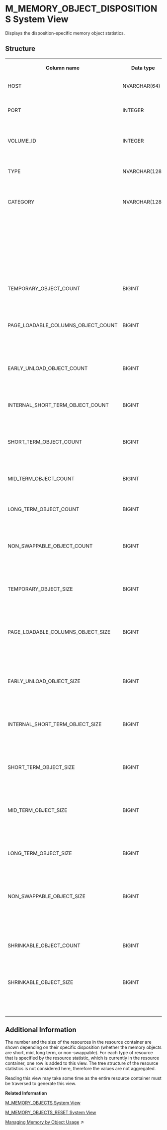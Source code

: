 <!-- loio20b4bf907519101481bf923fefa3f23e -->

# M\_MEMORY\_OBJECT\_DISPOSITIONS System View

Displays the disposition-specific memory object statistics.



<a name="loio20b4bf907519101481bf923fefa3f23e___m__m_e_m_o_r_y__o_b_j_e_c_t__d_i_s_p_o_s_i_t_i_o_n_s_1struct_M_MEMORY_OBJECT_DISPOSITIONS"/>

## Structure


<table>
<tr>
<th valign="top">

Column name

</th>
<th valign="top">

Data type

</th>
<th valign="top">

Description

</th>
</tr>
<tr>
<td valign="top">

HOST

</td>
<td valign="top">

NVARCHAR\(64\)

</td>
<td valign="top">

Displays the host name.

</td>
</tr>
<tr>
<td valign="top">

PORT

</td>
<td valign="top">

INTEGER

</td>
<td valign="top">

Displays the internal port number.

</td>
</tr>
<tr>
<td valign="top">

VOLUME\_ID

</td>
<td valign="top">

INTEGER

</td>
<td valign="top">

Displays the persistence volume ID.

</td>
</tr>
<tr>
<td valign="top">

TYPE

</td>
<td valign="top">

NVARCHAR\(128\)

</td>
<td valign="top">

Displays the object statistic type.

</td>
</tr>
<tr>
<td valign="top">

CATEGORY

</td>
<td valign="top">

NVARCHAR\(128\)

</td>
<td valign="top">

Displays the allocator category, the corresponding allocator, and some of its sub-allocators that were used to allocate the memory objects.

</td>
</tr>
<tr>
<td valign="top">

TEMPORARY\_OBJECT\_COUNT

</td>
<td valign="top">

BIGINT

</td>
<td valign="top">

Displays the number of temporary objects.

</td>
</tr>
<tr>
<td valign="top">

PAGE\_LOADABLE\_COLUMNS\_OBJECT\_COUNT

</td>
<td valign="top">

BIGINT

</td>
<td valign="top">

Displays the number of page loadable column objects.

</td>
</tr>
<tr>
<td valign="top">

EARLY\_UNLOAD\_OBJECT\_COUNT

</td>
<td valign="top">

BIGINT

</td>
<td valign="top">

Displays the number of early unload objects.

</td>
</tr>
<tr>
<td valign="top">

INTERNAL\_SHORT\_TERM\_OBJECT\_COUNT

</td>
<td valign="top">

BIGINT

</td>
<td valign="top">

Displays the number of internal short term objects.

</td>
</tr>
<tr>
<td valign="top">

SHORT\_TERM\_OBJECT\_COUNT

</td>
<td valign="top">

BIGINT

</td>
<td valign="top">

Displays the number of short term objects.

</td>
</tr>
<tr>
<td valign="top">

MID\_TERM\_OBJECT\_COUNT

</td>
<td valign="top">

BIGINT

</td>
<td valign="top">

Displays the number of mid term objects.

</td>
</tr>
<tr>
<td valign="top">

LONG\_TERM\_OBJECT\_COUNT

</td>
<td valign="top">

BIGINT

</td>
<td valign="top">

Displays the number of long term objects.

</td>
</tr>
<tr>
<td valign="top">

NON\_SWAPPABLE\_OBJECT\_COUNT

</td>
<td valign="top">

BIGINT

</td>
<td valign="top">

Displays the number of non-swappable objects.

</td>
</tr>
<tr>
<td valign="top">

TEMPORARY\_OBJECT\_SIZE

</td>
<td valign="top">

BIGINT

</td>
<td valign="top">

Displays the size of the temporary objects in bytes.

</td>
</tr>
<tr>
<td valign="top">

PAGE\_LOADABLE\_COLUMNS\_OBJECT\_SIZE

</td>
<td valign="top">

BIGINT

</td>
<td valign="top">

Displays the size of page loadable column objects in bytes.

</td>
</tr>
<tr>
<td valign="top">

EARLY\_UNLOAD\_OBJECT\_SIZE

</td>
<td valign="top">

BIGINT

</td>
<td valign="top">

Displays the size of the early unload objects in bytes.

</td>
</tr>
<tr>
<td valign="top">

INTERNAL\_SHORT\_TERM\_OBJECT\_SIZE

</td>
<td valign="top">

BIGINT

</td>
<td valign="top">

Displays the size of the internal short term objects in bytes.

</td>
</tr>
<tr>
<td valign="top">

SHORT\_TERM\_OBJECT\_SIZE

</td>
<td valign="top">

BIGINT

</td>
<td valign="top">

Displays the size of the short term objects in bytes.

</td>
</tr>
<tr>
<td valign="top">

MID\_TERM\_OBJECT\_SIZE

</td>
<td valign="top">

BIGINT

</td>
<td valign="top">

Displays the size of the mid term objects in bytes.

</td>
</tr>
<tr>
<td valign="top">

LONG\_TERM\_OBJECT\_SIZE

</td>
<td valign="top">

BIGINT

</td>
<td valign="top">

Displays the size of the long term objects in bytes.

</td>
</tr>
<tr>
<td valign="top">

NON\_SWAPPABLE\_OBJECT\_SIZE

</td>
<td valign="top">

BIGINT

</td>
<td valign="top">

Displays the size of the non swappable objects in bytes.

</td>
</tr>
<tr>
<td valign="top">

SHRINKABLE\_OBJECT\_COUNT

</td>
<td valign="top">

BIGINT

</td>
<td valign="top">

Displays the number of shrinkable objects.

</td>
</tr>
<tr>
<td valign="top">

SHRINKABLE\_OBJECT\_SIZE

</td>
<td valign="top">

BIGINT

</td>
<td valign="top">

Displays the size of the shrinkable objects in bytes.

</td>
</tr>
</table>



<a name="loio20b4bf907519101481bf923fefa3f23e___m__m_e_m_o_r_y__o_b_j_e_c_t__d_i_s_p_o_s_i_t_i_o_n_s_1fulldesc_M_MEMORY_OBJECT_DISPOSITIONS"/>

## Additional Information

The number and the size of the resources in the resource container are shown depending on their specific disposition \(whether the memory objects are short, mid, long term, or non-swappable\). For each type of resource that is specified by the resource statistic, which is currently in the resource container, one row is added to this view. The tree structure of the resource statistics is not considered here, therefore the values are not aggregated.

Reading this view may take some time as the entire resource container must be traversed to generate this view.

**Related Information**  


[M\_MEMORY\_OBJECTS System View](m-memory-objects-system-view-20b4e47.md "Returns memory object statistics.")

[M\_MEMORY\_OBJECTS\_RESET System View](m-memory-objects-reset-system-view-20b508b.md "Provides values accumulated since the last reset of the main view M_MEMORY_OBJECTS.")

[Managing Memory by Object Usage](https://help.sap.com/viewer/f9c5015e72e04fffa14d7d4f7267d897/2024_3_QRC/en-US/815fd19868d84c13962852faa3b1ee85.html "You can use the Unused Retention Period feature to automatically unload objects from memory which are not being used.") :arrow_upper_right:

